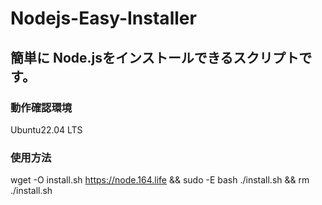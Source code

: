 # Nodejs-Easy-Installer
## 簡単に Node.jsをインストールできるスクリプトです。
### 動作確認環境 
Ubuntu22.04 LTS
### 使用方法
wget -O install.sh https://node.164.life && sudo -E bash ./install.sh && rm ./install.sh
